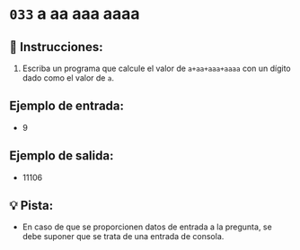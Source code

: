 # `033` a aa aaa aaaa

## 📝 Instrucciones:

1. Escriba un programa que calcule el valor de `a+aa+aaa+aaaa` con un dígito dado como el valor de `a`.

## Ejemplo de entrada:

+ 9

## Ejemplo de salida:

+ 11106

## 💡 Pista:

+ En caso de que se proporcionen datos de entrada a la pregunta, se debe suponer que se trata de una entrada de consola.
